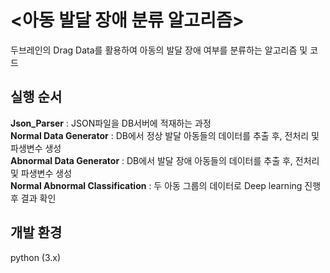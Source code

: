 # <아동 발달 장애 분류 알고리즘>
두브레인의 Drag Data를 활용하여 아동의 발달 장애 여부를 분류하는 알고리즘 및 코드</b>

## 실행 순서
<b>Json_Parser</b> : JSON파일을 DB서버에 적재하는 과정<br>
<b>Normal Data Generator</b> : DB에서 정상 발달 아동들의 데이터를 추출 후, 전처리 및 파생변수 생성<br>
<b>Abnormal Data Generator</b> : DB에서 발달 장애 아동들의 데이터를 추출 후, 전처리 및 파생변수 생성<br>
<b>Normal Abnormal Classification</b> : 두 아동 그룹의 데이터로 Deep learning 진행 후 결과 확인<br>

## 개발 환경
python (3.x)
